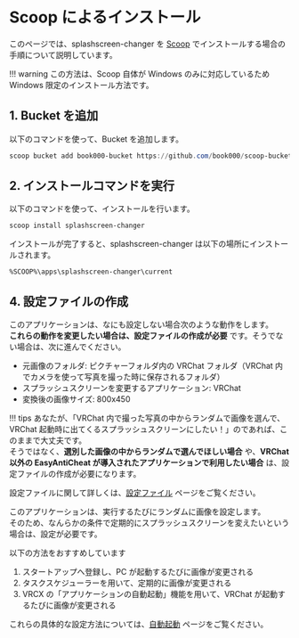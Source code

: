 # Scoop によるインストール

このページでは、splashscreen-changer を [Scoop](https://scoop.sh) でインストールする場合の手順について説明しています。

!!! warning
    この方法は、Scoop 自体が Windows のみに対応しているため Windows 限定のインストール方法です。

## 1. Bucket を追加

以下のコマンドを使って、Bucket を追加します。

```powershell
scoop bucket add book000-bucket https://github.com/book000/scoop-bucket
```

## 2. インストールコマンドを実行

以下のコマンドを使って、インストールを行います。

```powershell
scoop install splashscreen-changer
```

インストールが完了すると、splashscreen-changer は以下の場所にインストールされます。

```text
%SCOOP%\apps\splashscreen-changer\current
```

## 4. 設定ファイルの作成

このアプリケーションは、なにも設定しない場合次のような動作をします。  
**これらの動作を変更したい場合は、設定ファイルの作成が必要** です。そうでない場合は、次に進んでください。

- 元画像のフォルダ: ピクチャーフォルダ内の VRChat フォルダ（VRChat 内でカメラを使って写真を撮った時に保存されるフォルダ）
- スプラッシュスクリーンを変更するアプリケーション: VRChat
- 変換後の画像サイズ: 800x450

!!! tips
    あなたが、「VRChat 内で撮った写真の中からランダムで画像を選んで、VRChat 起動時に出てくるスプラッシュスクリーンにしたい！」のであれば、このままで大丈夫です。  
    そうではなく、**選別した画像の中からランダムで選んでほしい場合** や、**VRChat 以外の EasyAntiCheat が導入されたアプリケーションで利用したい場合** は、設定ファイルの作成が必要になります。

設定ファイルに関して詳しくは、[設定ファイル](../settings/file.md) ページをご覧ください。

このアプリケーションは、実行するたびにランダムに画像を設定します。  
そのため、なんらかの条件で定期的にスプラッシュスクリーンを変えたいという場合は、設定が必要です。

以下の方法をおすすめしています

1. スタートアップへ登録し、PC が起動するたびに画像が変更される
2. タスクスケジューラーを用いて、定期的に画像が変更される
3. VRCX の「アプリケーションの自動起動」機能を用いて、VRChat が起動するたびに画像が変更される

これらの具体的な設定方法については、[自動起動](../settings/autostart/index.md) ページをご覧ください。
